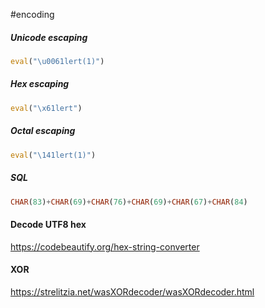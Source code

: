 #encoding
##### Unicode escaping
```js
eval("\u0061lert(1)")
```
##### Hex escaping
```js
eval("\x61lert")
```
##### Octal escaping
```js
eval("\141lert(1)")
```
##### SQL
```sql
CHAR(83)+CHAR(69)+CHAR(76)+CHAR(69)+CHAR(67)+CHAR(84)
```
#### Decode UTF8 hex
https://codebeautify.org/hex-string-converter
#### XOR
https://strelitzia.net/wasXORdecoder/wasXORdecoder.html